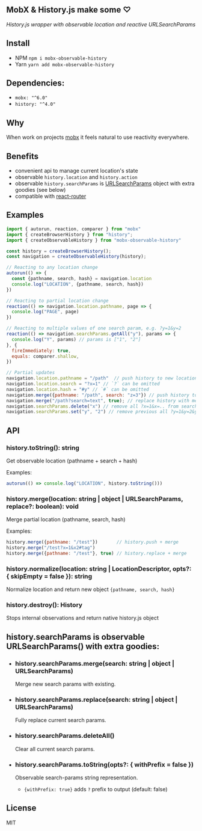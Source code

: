 ## MobX & History.js make some ♡

_History.js wrapper with observable location and reactive URLSearchParams_

## Install
- NPM `npm i mobx-observable-history`
- Yarn `yarn add mobx-observable-history`

## Dependencies:
- `mobx: "^6.0"`
- `history: "^4.0"`

## Why
When work on projects [mobx](https://github.com/mobxjs/mobx) it feels natural 
to use reactivity everywhere.

## Benefits
- convenient api to manage current location's state  
- observable `history.location` and `history.action`
- observable `history.searchParams` is [URLSearchParams](https://developer.mozilla.org/en-US/docs/Web/API/URLSearchParams/URLSearchParams) object with extra goodies (see below)
- compatible with [react-router](https://reacttraining.com/react-router/web/guides/quick-start)

## Examples

```javascript
import { autorun, reaction, comparer } from "mobx"
import { createBrowserHistory } from "history";
import { createObservableHistory } from "mobx-observable-history"

const history = createBrowserHistory();
const navigation = createObservableHistory(history);

// Reacting to any location change
autorun(() => {
  const {pathname, search, hash} = navigation.location
  console.log("LOCATION", {pathname, search, hash})
})

// Reacting to partial location change
reaction(() => navigation.location.pathname, page => {
  console.log("PAGE", page)
})

// Reacting to multiple values of one search param, e.g. ?y=1&y=2
reaction(() => navigation.searchParams.getAll("y"), params => {
  console.log("Y", params) // params is ["1", "2"]
}, {
  fireImmediately: true,
  equals: comparer.shallow,
})

// Partial updates
navigation.location.pathname = "/path"  // push history to new location, same as navigation.merge("/path")
navigation.location.search = "?x=1" // `?` can be omitted
navigation.location.hash = "#y" // `#` can be omitted
navigation.merge({pathname: "/path", search: "z=3"}) // push history to new location 
navigation.merge("/path?search=text", true); // replace history with merged location  
navigation.searchParams.delete("x") // remove all ?x=1&x=.. from search params
navigation.searchParams.set("y", "2") // remove previous all ?y=1&y=2&y=etc. and set to single value
```

## API

### history.toString(): string
Get observable location (pathname + search + hash)

Examples:
```javascript
autorun(() => console.log("LOCATION", history.toString()))
```

### history.merge(location: string | object | URLSearchParams, replace?: boolean): void
Merge partial location (pathname, search, hash)

Examples:
```javascript
history.merge({pathname: "/test"})       // history.push + merge
history.merge("/test?x=1&x2#tag")
history.merge({pathname: "/test"}, true) // history.replace + merge
```

### history.normalize(location: string | LocationDescriptor, opts?: { skipEmpty = false }): string
Normalize location and return new object `{pathname, search, hash}`

### history.destroy(): History
Stops internal observations and return native history.js object

## history.searchParams is observable URLSearchParams() with extra goodies:

- ### history.searchParams.merge(search: string | object | URLSearchParams)
  Merge new search params with existing. 

- ### history.searchParams.replace(search: string | object | URLSearchParams)
  Fully replace current search params.

- ### history.searchParams.deleteAll()
  Clear all current search params.

- ### history.searchParams.toString(opts?: { withPrefix = false })
  Observable search-params string representation. 
    - `{withPrefix: true}` adds `?` prefix to output (default: false)

## License
MIT
